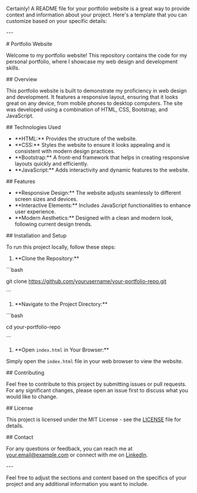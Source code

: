 Certainly! A README file for your portfolio website is a great way to provide context and information about your project. Here's a template that you can customize based on your specific details:

\---

\# Portfolio Website

Welcome to my portfolio website! This repository contains the code for my personal portfolio, where I showcase my web design and development skills.

\## Overview

This portfolio website is built to demonstrate my proficiency in web design and development. It features a responsive layout, ensuring that it looks great on any device, from mobile phones to desktop computers. The site was developed using a combination of HTML, CSS, Bootstrap, and JavaScript.

\## Technologies Used

- \*\*HTML:\*\* Provides the structure of the website.
- \*\*CSS:\*\* Styles the website to ensure it looks appealing and is consistent with modern design practices.
- \*\*Bootstrap:\*\* A front-end framework that helps in creating responsive layouts quickly and efficiently.
- \*\*JavaScript:\*\* Adds interactivity and dynamic features to the website.

\## Features

- \*\*Responsive Design:\*\* The website adjusts seamlessly to different screen sizes and devices.
- \*\*Interactive Elements:\*\* Includes JavaScript functionalities to enhance user experience.
- \*\*Modern Aesthetics:\*\* Designed with a clean and modern look, following current design trends.

\## Installation and Setup

To run this project locally, follow these steps:

1. \*\*Clone the Repository:\*\*

\```bash

git clone https://github.com/yourusername/your-portfolio-repo.git

\```

1. \*\*Navigate to the Project Directory:\*\*

\```bash

cd your-portfolio-repo

\```

1. \*\*Open `index.html` in Your Browser:\*\*

Simply open the `index.html` file in your web browser to view the website.


\## Contributing

Feel free to contribute to this project by submitting issues or pull requests. For any significant changes, please open an issue first to discuss what you would like to change.

\## License

This project is licensed under the MIT License - see the [LICENSE](LICENSE) file for details.

\## Contact

For any questions or feedback, you can reach me at [your.email@example.com](mailto:your.email@example.com) or connect with me on [LinkedIn](#).

\---

Feel free to adjust the sections and content based on the specifics of your project and any additional information you want to include.
